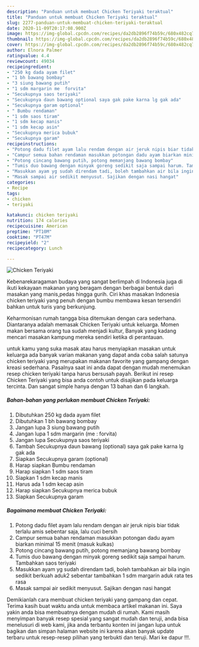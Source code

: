 ```yaml
---
description: "Panduan untuk membuat Chicken Teriyaki teraktual"
title: "Panduan untuk membuat Chicken Teriyaki teraktual"
slug: 2277-panduan-untuk-membuat-chicken-teriyaki-teraktual
date: 2020-11-09T20:17:08.900Z
image: https://img-global.cpcdn.com/recipes/da2db2896f74b59c/680x482cq70/chicken-teriyaki-foto-resep-utama.jpg
thumbnail: https://img-global.cpcdn.com/recipes/da2db2896f74b59c/680x482cq70/chicken-teriyaki-foto-resep-utama.jpg
cover: https://img-global.cpcdn.com/recipes/da2db2896f74b59c/680x482cq70/chicken-teriyaki-foto-resep-utama.jpg
author: Elnora Palmer
ratingvalue: 4.4
reviewcount: 49034
recipeingredient:
- "250 kg dada ayam filet"
- "1 bh bawang bombay"
- "3 siung bawang putih"
- "1 sdm margarin me  forvita"
- "Secukupnya saos teriyaki"
- "Secukupnya daun bawang optional saya gak pake karna lg gak ada"
- "Secukupnya garam optional"
- " Bumbu rendaman"
- "1 sdm saos tiram"
- "1 sdm kecap manis"
- "1 sdm kecap asin"
- "Secukupnya merica bubuk"
- "Secukupnya garam"
recipeinstructions:
- "Potong dadu filet ayam lalu rendam dengan air jeruk nipis biar tidak terlalu amis sebentar saja, lalu cuci bersih"
- "Campur semua bahan rendaman masukkan potongan dadu ayam biarkan minimal 15 menit (masuk kulkas)"
- "Potong cincang bawang putih, potong memanjang bawang bombay"
- "Tumis duo bawang dengan minyak goreng sedikit saja sampai harum. Tambahkan saos teriyaki"
- "Masukkan ayam yg sudah direndam tadi, boleh tambahkan air bila ingin sedikit berkuah aduk2 sebentar tambahkan 1 sdm margarin aduk rata tes rasa"
- "Masak sampai air sedikit menyusut. Sajikan dengan nasi hangat"
categories:
- Recipe
tags:
- chicken
- teriyaki

katakunci: chicken teriyaki 
nutrition: 174 calories
recipecuisine: American
preptime: "PT10M"
cooktime: "PT47M"
recipeyield: "2"
recipecategory: Lunch

---
```



![Chicken Teriyaki](https://img-global.cpcdn.com/recipes/da2db2896f74b59c/680x482cq70/chicken-teriyaki-foto-resep-utama.jpg)

Kebenarekaragaman budaya yang sangat berlimpah di Indonesia juga di ikuti kekayaan makanan yang beragam dengan berbagai bentuk dari masakan yang manis,pedas hingga gurih. Ciri khas masakan Indonesia chicken teriyaki yang penuh dengan bumbu membawa kesan tersendiri bahkan untuk turis yang berkunjung.




Keharmonisan rumah tangga bisa ditemukan dengan cara sederhana. Diantaranya adalah memasak Chicken Teriyaki untuk keluarga. Momen makan bersama orang tua sudah menjadi kultur, Banyak yang kadang mencari masakan kampung mereka sendiri ketika di perantauan.

untuk kamu yang suka masak atau harus menyiapkan masakan untuk keluarga ada banyak varian makanan yang dapat anda coba salah satunya chicken teriyaki yang merupakan makanan favorite yang gampang dengan kreasi sederhana. Pasalnya saat ini anda dapat dengan mudah menemukan resep chicken teriyaki tanpa harus bersusah payah.
Berikut ini resep Chicken Teriyaki yang bisa anda contoh untuk disajikan pada keluarga tercinta. Dan sangat simple hanya dengan 13 bahan dan 6 langkah.


<!--inarticleads1-->

##### Bahan-bahan yang perlukan membuat Chicken Teriyaki:

1. Dibutuhkan 250 kg dada ayam filet
1. Dibutuhkan 1 bh bawang bombay
1. Jangan lupa 3 siung bawang putih
1. Jangan lupa 1 sdm margarin (me : forvita)
1. Jangan lupa Secukupnya saos teriyaki
1. Tambah Secukupnya daun bawang (optional) saya gak pake karna lg gak ada
1. Siapkan Secukupnya garam (optional)
1. Harap siapkan  Bumbu rendaman
1. Harap siapkan 1 sdm saos tiram
1. Siapkan 1 sdm kecap manis
1. Harus ada 1 sdm kecap asin
1. Harap siapkan Secukupnya merica bubuk
1. Siapkan Secukupnya garam




<!--inarticleads2-->

##### Bagaimana membuat  Chicken Teriyaki:

1. Potong dadu filet ayam lalu rendam dengan air jeruk nipis biar tidak terlalu amis sebentar saja, lalu cuci bersih
1. Campur semua bahan rendaman masukkan potongan dadu ayam biarkan minimal 15 menit (masuk kulkas)
1. Potong cincang bawang putih, potong memanjang bawang bombay
1. Tumis duo bawang dengan minyak goreng sedikit saja sampai harum. Tambahkan saos teriyaki
1. Masukkan ayam yg sudah direndam tadi, boleh tambahkan air bila ingin sedikit berkuah aduk2 sebentar tambahkan 1 sdm margarin aduk rata tes rasa
1. Masak sampai air sedikit menyusut. Sajikan dengan nasi hangat




Demikianlah cara membuat chicken teriyaki yang gampang dan cepat. Terima kasih buat waktu anda untuk membaca artikel makanan ini. Saya yakin anda bisa membuatnya dengan mudah di rumah. Kami masih menyimpan banyak resep spesial yang sangat mudah dan teruji, anda bisa menelusuri di web kami, jika anda terbantu konten ini jangan lupa untuk bagikan dan simpan halaman website ini karena akan banyak update terbaru untuk resep-resep pilihan yang terbukti dan teruji. Mari ke dapur !!!. 
